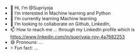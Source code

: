 - 👋 Hi, I’m @Supriyoja
- 👀 I’m interested in Machine learning and Python
- 🌱 I’m currently learning Machine learning
- 💞️ I’m looking to collaborate on Github, LinkedIn,
- 📫 How to reach me ... through my LinkedIn profile which is https://www.linkedin.com/in/supriyaja-roy-4a7682253
- 😄 Pronouns: ...
- ⚡ Fun fact: ... 

<!---
Supriyoja/Supriyoja is a ✨ special ✨ repository because its `README.md` (this file) appears on your GitHub profile.
You can click the Preview link to take a look at your changes.
--->

